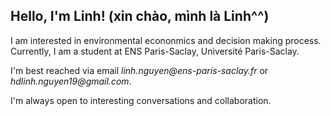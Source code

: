 ## Hello, I'm Linh! (xin chào, mình là Linh^^)

I am interested in environmental econonmics and decision making process. Currently, I am a student at ENS Paris-Saclay, Université Paris-Saclay.

I'm best reached via email _linh.nguyen@ens-paris-saclay.fr_ or _hdlinh.nguyen19@gmail.com_.

I'm always open to interesting conversations and collaboration.


